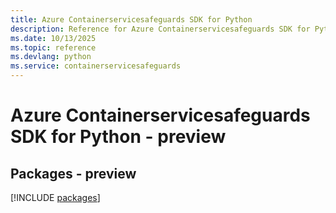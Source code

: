 ```yaml
---
title: Azure Containerservicesafeguards SDK for Python
description: Reference for Azure Containerservicesafeguards SDK for Python
ms.date: 10/13/2025
ms.topic: reference
ms.devlang: python
ms.service: containerservicesafeguards
---
```

# Azure Containerservicesafeguards SDK for Python - preview
## Packages - preview
[!INCLUDE [packages](containerservicesafeguards-index.md)]